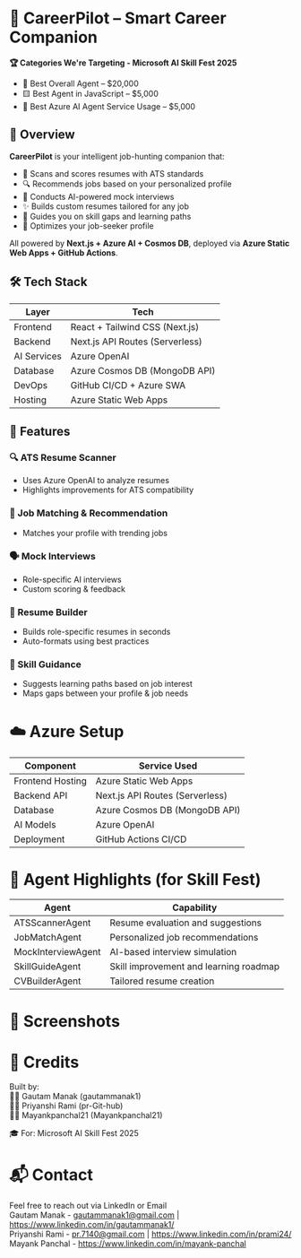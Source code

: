# 🎯 CareerPilot – Smart Career Companion


**🏆 Categories We're Targeting - Microsoft AI Skill Fest 2025**
- 🥇 Best Overall Agent – $20,000
- 🟨 Best Agent in JavaScript – $5,000
- 🔵 Best Azure AI Agent Service Usage – $5,000

  



## 🧠 Overview

**CareerPilot** is your intelligent job-hunting companion that:
- 📄 Scans and scores resumes with ATS standards
- 🔍 Recommends jobs based on your personalized profile
- 🧠 Conducts AI-powered mock interviews
- ✨ Builds custom resumes tailored for any job
- 🎯 Guides you on skill gaps and learning paths
- 👤 Optimizes your job-seeker profile

All powered by **Next.js + Azure AI + Cosmos DB**, deployed via **Azure Static Web Apps + GitHub Actions**.


## 🛠️ Tech Stack

| Layer         | Tech                            |
|--------------|----------------------------------|
| Frontend     | React + Tailwind CSS (Next.js)   |
| Backend      | Next.js API Routes (Serverless)  |
| AI Services  | Azure OpenAI  |
| Database     | Azure Cosmos DB (MongoDB API)    |
| DevOps       | GitHub CI/CD + Azure SWA         |
| Hosting      | Azure Static Web Apps            |



## 🚀 Features

### 🔍 ATS Resume Scanner
- Uses Azure OpenAI to analyze resumes
- Highlights improvements for ATS compatibility

### 🧠 Job Matching & Recommendation
- Matches your profile with trending jobs  

### 🗣️ Mock Interviews
- Role-specific AI interviews
- Custom scoring & feedback

### 🧾 Resume Builder
- Builds role-specific resumes in seconds
- Auto-formats using best practices

### 🧭 Skill Guidance
- Suggests learning paths based on job interest
- Maps gaps between your profile & job needs
  
  
# ☁️ Azure Setup

| Component            | Service Used                    |
|----------------------|----------------------------------|
| Frontend Hosting      | Azure Static Web Apps          |
| Backend API           | Next.js API Routes (Serverless)|
| Database              | Azure Cosmos DB (MongoDB API)  |
| AI Models             | Azure OpenAI                   |
| Deployment            | GitHub Actions CI/CD           |



# 🤖 Agent Highlights (for Skill Fest)

| Agent               | Capability                            |
|----------------------|----------------------------------|
| ATSScannerAgent    | Resume evaluation and suggestions      |
| JobMatchAgent      | Personalized job recommendations       |
| MockInterviewAgent | AI-based interview simulation          |
| SkillGuideAgent    | Skill improvement and learning roadmap |
| CVBuilderAgent     | Tailored resume creation               |



# 📸 Screenshots





# 📣 Credits  
Built by:  
🧑‍💻 Gautam Manak (gautammanak1)  
🧑‍💻 Priyanshi Rami (pr-Git-hub)  
🧑‍💻 Mayankpanchal21 (Mayankpanchal21)
  
🎓 For: Microsoft AI Skill Fest 2025  
  
# 📬 Contact
Feel free to reach out via LinkedIn or Email  
Gautam Manak - gautammanak1@gmail.com | https://www.linkedin.com/in/gautammanak1/  
Priyanshi Rami - pr.7140@gmail.com | https://www.linkedin.com/in/prami24/  
Mayank Panchal - https://www.linkedin.com/in/mayank-panchal



